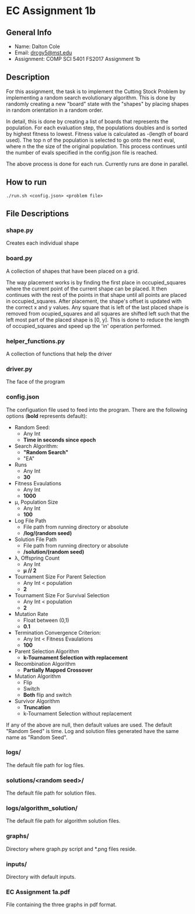 # EC Assignment 1b

## General Info

* Name: Dalton Cole
* Email: drcgy5@mst.edu
* Assignment: COMP SCI 5401 FS2017 Assignment 1b

## Description

For this assignment, the task is to implement the Cutting Stock Problem by implementing a random search evolutionary algorithm. This is done by randomly creating a new "board" state with the "shapes" by placing shapes in random orientation in a random order.

In detail, this is done by creating a list of boards that represents the population. For each evaluation step, the populations doubles and is sorted by highest fitness to lowest. Fitness value is calculated as -(length of board used). The top n of the population is selected to go onto the next eval, where n the the size of the original population. This process continues until the number of evals specified in the config.json file is reached.

The above process is done for each run. Currently runs are done in parallel. 

## How to run
```
./run.sh <config.json> <problem file>
```

## File Descriptions

### shape.py

Creates each individual shape

### board.py

A collection of shapes that have been placed on a grid.

The way placement works is by finding the first place in  occupied_squares where the current point of the current shape can be placed. It then continues with the rest of the points in that shape until all points are placed in occupied_squares. After placement, the shape's offset is updated with the correct x and y values. Any square that is left of the last placed shape is removed from ocupied_squares and all squares are shifted left such that the left most part of the placed shape is [0, y]. This is done to reduce the length of occupied_squares and speed up the 'in' operation performed.

### helper_functions.py

A collection of functions that help the driver

### driver.py

The face of the program

### config.json

The configuation file used to feed into the program. There are the following options (**bold** represents default):
* Random Seed:
	* Any Int
	* **Time in seconds since epoch**
* Search Algorithm:
	* **"Random Search"**
	* "EA"
* Runs
	* Any Int
	* **30**
* Fitness Evaulations
	* Any Int
	* **1000**
* µ, Population Size
	* Any Int
	* **100**
* Log File Path
	* File path from running directory or absolute
	* **/log/(random seed)**
* Solution File Path
	* File path from running directory or absolute
	* **/solution/(random seed)**
* λ, Offspring Count
	* Any Int
	* **µ // 2**
* Tournament Size For Parent Selection
	* Any Int < population
	* **2**
* Tournament Size For Survival Selection
	* Any Int < population
	* **2**
* Mutation Rate
	* Float between (0,1)
	* **0.1**
* Termination Convergence Criterion:
	* Any Int < Fitness Evaulations
	* **100**
* Parent Selection Algorithm
	* **k-Tournament Selection with replacement**
* Recombination Algorithm
	* **Partially Mapped Crossover**
* Mutation Algorithm
	* Flip
	* Switch
	* **Both** flip and switch
* Survivor Algorithm
	* **Truncation**
	* k-Tournament Selection without replacement


If any of the above are null, then default values are used. The default "Random Seed" is time. Log and solution files generated have the same name as "Random Seed".

### logs/

The default file path for log files.

### solutions/\<random seed\>/

The default file path for solution files.

### logs/algorithm_solution/

The default file path for algorithm solution files.

### graphs/

Directory where graph.py script and \*.png files reside.

### inputs/

Directory with default inputs.

### EC Assignment 1a.pdf

File containing the three graphs in pdf format.
